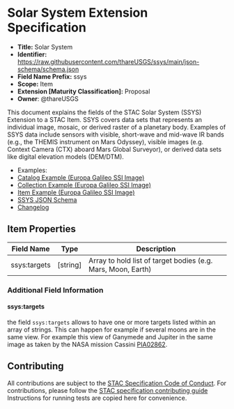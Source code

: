# Solar System Extension Specification

- **Title:** Solar System
- **Identifier:** <https://raw.githubusercontent.com/thareUSGS/ssys/main/json-schema/schema.json>
- **Field Name Prefix:** ssys
- **Scope:** Item
- **Extension [Maturity Classification]:** Proposal
- **Owner**: @thareUSGS

This document explains the fields of the STAC Solar System (SSYS) Extension to a STAC Item. SSYS covers data sets that represents an individual
image, mosaic, or derived raster of a planetary body. Examples of SSYS data include sensors with visible, short-wave and mid-wave IR bands 
(e.g., the THEMIS instrument on Mars Odyssey), visible images (e.g. Context Camera (CTX) aboard Mars Global Surveyor), or derived data sets 
like digital elevation models (DEM/DTM).

- Examples:
- [Catalog Example (Europa Galileo SSI Image)](examples/catalog.json)
- [Collection Example (Europa Galileo SSI Image)](examples/collection.json)
- [Item Example (Europa Galileo SSI Image)](examples/item.json)
- [SSYS JSON Schema](json-schema/schema.json)
- [Changelog](./CHANGELOG.md)

## Item Properties

| Field Name      | Type        | Description |
| --------------- | ----------- | ----------- |
| ssys:targets    | [string]    | Array to hold list of target bodies (e.g. Mars, Moon, Earth) |

### Additional Field Information

#### ssys:targets

the field `ssys:targets` allows to have one or more targets listed within an array of strings. This can 
happen for example if several moons are in the same view. For example this view of Ganymede and Jupiter 
in the same image as taken by the NASA mission Cassini [PIA02862](https://photojournal.jpl.nasa.gov/catalog/PIA02862).

## Contributing

All contributions are subject to the
[STAC Specification Code of Conduct](https://github.com/radiantearth/stac-spec/blob/master/CODE_OF_CONDUCT.md).
For contributions, please follow the
[STAC specification contributing guide](https://github.com/radiantearth/stac-spec/blob/master/CONTRIBUTING.md) Instructions
for running tests are copied here for convenience.
